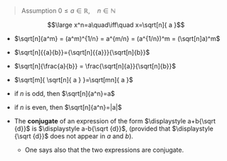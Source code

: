 
> Assumption $0\leq a\in\mathbb{R},\quad n\in\mathbb{N}$

$$\large x^n=a\quad\iff\quad x=\sqrt[n]{ a }$$

- $\sqrt[n]{a^m} = (a^m)^{1/n} = a^{m/n} = (a^{1/n})^m = (\sqrt[n]a)^m$
- $\sqrt[n]{{a}{b}}={\sqrt[n]{{a}}}{\sqrt[n]{b}}$
- $\sqrt[n]{\frac{a}{b}} = \frac{\sqrt[n]{a}}{\sqrt[n]{b}}$
- $\sqrt[m]{ \sqrt[n]{ a } }=\sqrt[mn]{ a }$
- if $n$ is odd, then $\sqrt[n]{a^n}=a$
- if $n$ is even, then $\sqrt[n]{a^n}=|a|$


- The **conjugate** of an expression of the form $\displaystyle a+b{\sqrt {d}}$ is $\displaystyle a-b{\sqrt {d}}$, (provided that $\displaystyle {\sqrt {d}}$ does not appear in $a$ and $b$). 
	- One says also that the two expressions are conjugate.